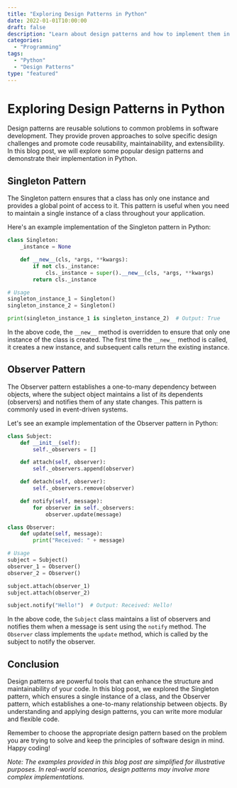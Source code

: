 ```yaml
---
title: "Exploring Design Patterns in Python"
date: 2022-01-01T10:00:00
draft: false
description: "Learn about design patterns and how to implement them in Python"
categories:
  - "Programming"
tags:
  - "Python"
  - "Design Patterns"
type: "featured"
---
```


# Exploring Design Patterns in Python

Design patterns are reusable solutions to common problems in software development. They provide proven approaches to solve specific design challenges and promote code reusability, maintainability, and extensibility. In this blog post, we will explore some popular design patterns and demonstrate their implementation in Python.

## Singleton Pattern

The Singleton pattern ensures that a class has only one instance and provides a global point of access to it. This pattern is useful when you need to maintain a single instance of a class throughout your application.

Here's an example implementation of the Singleton pattern in Python:

```python
class Singleton:
    _instance = None

    def __new__(cls, *args, **kwargs):
        if not cls._instance:
            cls._instance = super().__new__(cls, *args, **kwargs)
        return cls._instance

# Usage
singleton_instance_1 = Singleton()
singleton_instance_2 = Singleton()

print(singleton_instance_1 is singleton_instance_2)  # Output: True
```

In the above code, the `__new__` method is overridden to ensure that only one instance of the class is created. The first time the `__new__` method is called, it creates a new instance, and subsequent calls return the existing instance.

## Observer Pattern

The Observer pattern establishes a one-to-many dependency between objects, where the subject object maintains a list of its dependents (observers) and notifies them of any state changes. This pattern is commonly used in event-driven systems.

Let's see an example implementation of the Observer pattern in Python:

```python
class Subject:
    def __init__(self):
        self._observers = []

    def attach(self, observer):
        self._observers.append(observer)

    def detach(self, observer):
        self._observers.remove(observer)

    def notify(self, message):
        for observer in self._observers:
            observer.update(message)

class Observer:
    def update(self, message):
        print("Received: " + message)

# Usage
subject = Subject()
observer_1 = Observer()
observer_2 = Observer()

subject.attach(observer_1)
subject.attach(observer_2)

subject.notify("Hello!")  # Output: Received: Hello!
```

In the above code, the `Subject` class maintains a list of observers and notifies them when a message is sent using the `notify` method. The `Observer` class implements the `update` method, which is called by the subject to notify the observer.

## Conclusion

Design patterns are powerful tools that can enhance the structure and maintainability of your code. In this blog post, we explored the Singleton pattern, which ensures a single instance of a class, and the Observer pattern, which establishes a one-to-many relationship between objects. By understanding and applying design patterns, you can write more modular and flexible code.

Remember to choose the appropriate design pattern based on the problem you are trying to solve and keep the principles of software design in mind. Happy coding!

*Note: The examples provided in this blog post are simplified for illustrative purposes. In real-world scenarios, design patterns may involve more complex implementations.*

